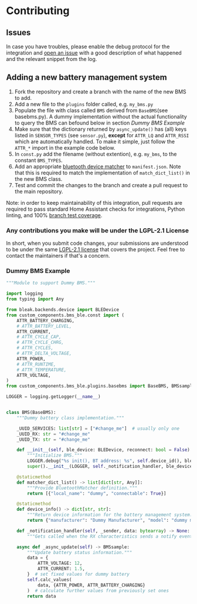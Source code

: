 # Contributing

## Issues
In case you have troubles, please enable the debug protocol for the integration and [open an issue](https://github.com/patman15/BMS_BLE-HA/issues) with a good description of what happened and the relevant snippet from the log.

## Adding a new battery management system

 1. Fork the repository and create a branch with the name of the new BMS to add.
 2. Add a new file to the `plugins` folder called, e.g. `my_bms.py`
 3. Populate the file with class called `BMS` derived from `BaseBMS`(see basebms.py). A dummy implementation without the actual functionality to query the BMS can befound below in section _Dummy BMS Example_
 4. Make sure that the dictionary returned by `async_update()` has (all) keys listed in `SENSOR_TYPES` (see `sensor.py`), __except__ for `ATTR_LQ` and `ATTR_RSSI` which are automatically handled. To make it simple, just follow the `ATTR_*` import in the example code below.
 5. In `const.py` add the filename (without extention), e.g. `my_bms`, to the constant `BMS_TYPES`.
 6. Add an appropriate [bluetooth device matcher](https://developers.home-assistant.io/docs/creating_integration_manifest#bluetooth) to `manifest.json`. Note that this is required to match the implementation of `match_dict_list()` in the new BMS class.
 7. Test and commit the changes to the branch and create a pull request to the main repository.

Note: in order to keep maintainability of this integration, pull requests are required to pass standard Home Assistant checks for integrations, Python linting, and 100% [branch test coverage](https://coverage.readthedocs.io/en/latest/branch.html#branch).

### Any contributions you make will be under the LGPL-2.1 License

In short, when you submit code changes, your submissions are understood to be under the same [LGPL-2.1 license](LICENSE) that covers the project. Feel free to contact the maintainers if that's a concern.

### Dummy BMS Example
```python
"""Module to support Dummy BMS."""

import logging
from typing import Any

from bleak.backends.device import BLEDevice
from custom_components.bms_ble.const import (
    ATTR_BATTERY_CHARGING,
    # ATTR_BATTERY_LEVEL,
    ATTR_CURRENT,
    # ATTR_CYCLE_CAP,
    # ATTR_CYCLE_CHRG,
    # ATTR_CYCLES,
    # ATTR_DELTA_VOLTAGE,
    ATTR_POWER,
    # ATTR_RUNTIME,
    # ATTR_TEMPERATURE,
    ATTR_VOLTAGE,
)
from custom_components.bms_ble.plugins.basebms import BaseBMS, BMSsample

LOGGER = logging.getLogger(__name__)


class BMS(BaseBMS):
    """Dummy battery class implementation."""

    _UUID_SERVICES: list[str] = ["#change_me"]  # usually only one
    _UUID_RX: str = "#change_me"
    _UUID_TX: str = "#change_me"

    def __init__(self, ble_device: BLEDevice, reconnect: bool = False) -> None:
        """Initialize BMS."""
        LOGGER.debug("%s init(), BT address: %s", self.device_id(), ble_device.address)
        super().__init__(LOGGER, self._notification_handler, ble_device, reconnect)

    @staticmethod
    def matcher_dict_list() -> list[dict[str, Any]]:
        """Provide BluetoothMatcher definition."""
        return [{"local_name": "dummy", "connectable": True}]

    @staticmethod
    def device_info() -> dict[str, str]:
        """Return device information for the battery management system."""
        return {"manufacturer": "Dummy Manufacturer", "model": "dummy model"}

    def _notification_handler(self, _sender, data: bytearray) -> None:
        """Gets called when the RX characteristics sends a notify event."""

    async def _async_update(self) -> BMSsample:
        """Update battery status information."""
        data = {
            ATTR_VOLTAGE: 12,
            ATTR_CURRENT: 1.5,
        }  # set fixed values for dummy battery
        self.calc_values(
            data, {ATTR_POWER, ATTR_BATTERY_CHARGING}
        )  # calculate further values from previously set ones
        return data
```
